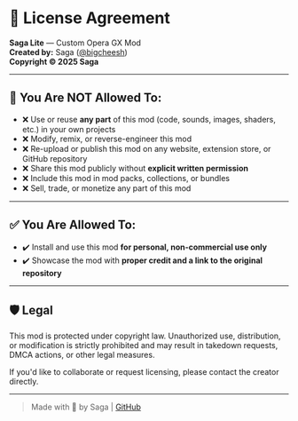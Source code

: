 # 📄 License Agreement

**Saga Lite** — Custom Opera GX Mod  
**Created by:** Saga ([@bigcheesh](https://github.com/bigcheesh))  
**Copyright © 2025 Saga**

---

## 🚫 You Are **NOT** Allowed To:

- ❌ Use or reuse **any part** of this mod (code, sounds, images, shaders, etc.) in your own projects  
- ❌ Modify, remix, or reverse-engineer this mod  
- ❌ Re-upload or publish this mod on any website, extension store, or GitHub repository  
- ❌ Share this mod publicly without **explicit written permission**  
- ❌ Include this mod in mod packs, collections, or bundles  
- ❌ Sell, trade, or monetize any part of this mod

---

## ✅ You Are **Allowed** To:

- ✔️ Install and use this mod **for personal, non-commercial use only**
- ✔️ Showcase the mod with **proper credit and a link to the original repository**

---

## 🛡️ Legal

This mod is protected under copyright law. Unauthorized use, distribution, or modification is strictly prohibited and may result in takedown requests, DMCA actions, or other legal measures.

If you'd like to collaborate or request licensing, please contact the creator directly.

---

> Made with 💜 by Saga | [GitHub](https://github.com/bigcheesh)
